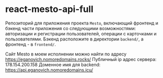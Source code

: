 # react-mesto-api-full
Репозиторий для приложения проекта `Mesto`, включающий фронтенд и бэкенд части приложения со следующими возможностями: авторизации и регистрации пользователей, операции с карточками и пользователями. Бэкенд расположите в директории `backend/`, а фронтенд - в `frontend/`. 
  
Сайт Mesto в моем исполнении можно найти по адресу https://eganovich.nomoredomains.rocks/
Публичный ip адрес сервера: 178.154.200.158
Доменное имя для backend: https://api.eganovich.nomoredomains.icu/